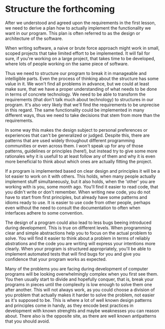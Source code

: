 Structure the forthcoming 
=========================

After we understood and agreed upon the requirements in the first lesson, we
need to derive a plan how to actually implement the functionality we want in our 
program. This plan is often referred to as the design or architecture of the 
software.

When writing software, a naive or brute force approach might work in small, scoped 
projects that take limited effort to be implemented. It will fail for sure, if 
you're working on a large project, that takes time to be developed, where lots of
people working on the same piece of software.

Thus we need to structure our program to break it in manageable and intelligible
parts. Even the process of thinking about the structure has some value in it. We
won't find all problems in advance, but we could at least make sure, that we have
a proper understanding of what needs to be done in terms of concrete technology.
We need to be able to transform the requirements (that don't talk much about 
technology) to structures in our program. It's also very likely that we'll find 
the requirements to be unprecise in this regard. The same functionality could 
be implemented in many different ways, thus we need to take decisions that stem
from more than the requirements. 

In some way this makes the design subject to personal preferences or experiences
that can't be generalized or judged. Despite this, there are patterns that are 
used widely throughout different programming communities or even across them. I
won't speak up for any of those patterns, guidelines or principles (here!), but
instead try to give some more rationales why it is usefull to at least follow any 
of them and why it is even more beneficial to think about which ones are actually
fitting the project.

If a program is implemented based on clear design and principles it will be a 
lot easier to work on it with others. This holds, when many people actually
implement stuff simultaneously, but it also holds, when the 'other' you are
working with is you, some month ago. You'll find it easier to read code, that
you didn't write or don't remember. When writing new code, you do not have to
start from first principles, but already have some patterns and idioms ready to
use. It is easier to use code from other people, perhaps even without the need
to consult the documentation to often when interfaces adhere to some convention.

The design of a program could also lead to less bugs beeing introduced during
development. This is true on different levels. When programming clear and simple
abstractions help you to focus on the actual problem to solve. You will find it
easier to think about a problem in terms of reliably abstrations and the code
you are writing will express your intentions more clearly. When your program is
structured appropriately, you'll be able to implement automated tests that will
find bugs for you and give you confidence that your program works as expected.

Many of the problems you are facing during development of computer programs will
be looking overwhelmingly complex when you first see them. You then usually start
to divide and hopefully conquer, that is, break your programs in pieces until the
complexity is low enough to solve them one after another. This will not always 
work, as you could choose a division of you problem that actually makes it harder
to solve the problem, not easier as it's supposed to be. This is where a lot of
well known design patterns and principles come in handy, as they encode best 
practices in development with known strenghts and maybe weaknesses you can reason
about. There also is the opposite site, as there are well known antipatterns that
you should avoid.
